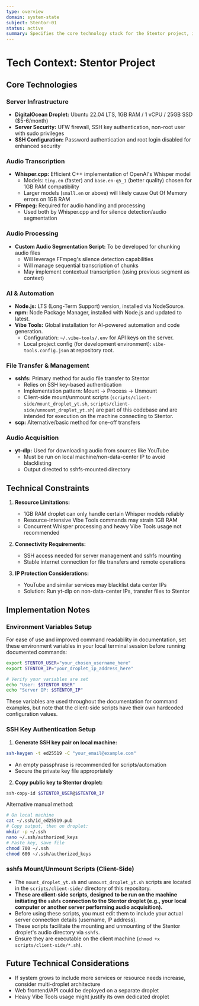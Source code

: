 ```yaml
---
type: overview
domain: system-state
subject: Stentor-01
status: active
summary: Specifies the core technology stack for the Stentor project, including server infrastructure, audio processing tools (Whisper.cpp, FFmpeg), and file transfer methods (sshfs), along with technical constraints.
---
```

# Tech Context: Stentor Project

## Core Technologies

### Server Infrastructure
- **DigitalOcean Droplet:** Ubuntu 22.04 LTS, 1GB RAM / 1 vCPU / 25GB SSD ($5-6/month)
- **Server Security:** UFW firewall, SSH key authentication, non-root user with sudo privileges
- **SSH Configuration:** Password authentication and root login disabled for enhanced security

### Audio Transcription
- **Whisper.cpp:** Efficient C++ implementation of OpenAI's Whisper model
  - Models: `tiny.en` (faster) and `base.en-q5_1` (better quality) chosen for 1GB RAM compatibility
  - Larger models (`small.en` or above) will likely cause Out Of Memory errors on 1GB RAM
- **FFmpeg:** Required for audio handling and processing
  - Used both by Whisper.cpp and for silence detection/audio segmentation

### Audio Processing
- **Custom Audio Segmentation Script:** To be developed for chunking audio files
  - Will leverage FFmpeg's silence detection capabilities
  - Will manage sequential transcription of chunks
  - May implement contextual transcription (using previous segment as context)

### AI & Automation
- **Node.js:** LTS (Long-Term Support) version, installed via NodeSource.
- **npm:** Node Package Manager, installed with Node.js and updated to latest.
- **Vibe Tools:** Global installation for AI-powered automation and code generation.
  - Configuration: `~/.vibe-tools/.env` for API keys on the server.
  - Local project config (for development environment): `vibe-tools.config.json` at repository root.

### File Transfer & Management
- **sshfs:** Primary method for audio file transfer to Stentor
  - Relies on SSH key-based authentication
  - Implementation pattern: Mount → Process → Unmount
  - Client-side mount/unmount scripts (`scripts/client-side/mount_droplet_yt.sh`, `scripts/client-side/unmount_droplet_yt.sh`) are part of this codebase and are intended for execution on the machine connecting to Stentor.
- **scp:** Alternative/basic method for one-off transfers

### Audio Acquisition
- **yt-dlp:** Used for downloading audio from sources like YouTube
  - Must be run on local machine/non-data-center IP to avoid blacklisting
  - Output directed to sshfs-mounted directory

## Technical Constraints

1. **Resource Limitations:**
   - 1GB RAM droplet can only handle certain Whisper models reliably
   - Resource-intensive Vibe Tools commands may strain 1GB RAM
   - Concurrent Whisper processing and heavy Vibe Tools usage not recommended

2. **Connectivity Requirements:**
   - SSH access needed for server management and sshfs mounting
   - Stable internet connection for file transfers and remote operations

3. **IP Protection Considerations:**
   - YouTube and similar services may blacklist data center IPs
   - Solution: Run yt-dlp on non-data-center IPs, transfer files to Stentor

## Implementation Notes

### Environment Variables Setup
For ease of use and improved command readability in documentation, set these environment variables in your local terminal session before running documented commands:

```bash
export STENTOR_USER="your_chosen_username_here"
export STENTOR_IP="your_droplet_ip_address_here"

# Verify your variables are set
echo "User: $STENTOR_USER"
echo "Server IP: $STENTOR_IP"
```

These variables are used throughout the documentation for command examples, but note that the client-side scripts have their own hardcoded configuration values.

### SSH Key Authentication Setup
1. **Generate SSH key pair on local machine:**

```bash
ssh-keygen -t ed25519 -C "your_email@example.com"
```

   - An empty passphrase is recommended for scripts/automation
   - Secure the private key file appropriately

2. **Copy public key to Stentor droplet:**

```bash
ssh-copy-id $STENTOR_USER@$STENTOR_IP
```
   
   Alternative manual method:

```bash
# On local machine
cat ~/.ssh/id_ed25519.pub
# Copy output, then on droplet:
mkdir -p ~/.ssh
nano ~/.ssh/authorized_keys
# Paste key, save file
chmod 700 ~/.ssh
chmod 600 ~/.ssh/authorized_keys
```

### sshfs Mount/Unmount Scripts (Client-Side)
- The `mount_droplet_yt.sh` and `unmount_droplet_yt.sh` scripts are located in the `scripts/client-side/` directory of this repository.
- **These are client-side scripts, designed to be run on the machine initiating the `sshfs` connection to the Stentor droplet (e.g., your local computer or another server performing audio acquisition).**
- Before using these scripts, you must edit them to include your actual server connection details (username, IP address).
- These scripts facilitate the mounting and unmounting of the Stentor droplet's audio directory via `sshfs`.
- Ensure they are executable on the client machine (`chmod +x scripts/client-side/*.sh`).

## Future Technical Considerations
- If system grows to include more services or resource needs increase, consider multi-droplet architecture
- Web frontend/API could be deployed on a separate droplet
- Heavy Vibe Tools usage might justify its own dedicated droplet 